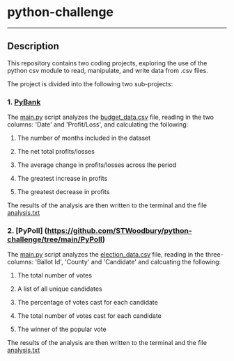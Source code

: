 # python-challenge
-----------------------------------
## Description

This repository contains two coding projects, exploring the use of the python csv module to read, manipulate, and write data from .csv files. 

The project is divided into the following two sub-projects:

### 1. [PyBank](https://github.com/STWoodbury/python-challenge/tree/main/PyBank)

The [main.py](https://github.com/STWoodbury/python-challenge/blob/main/PyBank/main.py) script analyzes the [budget_data.csv](https://github.com/STWoodbury/python-challenge/blob/main/PyBank/Resources/budget_data.csv) file, reading in the two columns: 'Date' and 'Profit/Loss', and calculating the following:

1. The number of months included in the dataset

2. The net total profits/losses

3. The average change in profits/losses across the period 

4. The greatest increase in profits

5. The greatest decrease in profits

The results of the analysis are then written to the terminal and the file [analysis.txt](https://github.com/STWoodbury/python-challenge/blob/main/PyBank/analysis/analysis.txt)

### 2. [PyPoll] (https://github.com/STWoodbury/python-challenge/tree/main/PyPoll)

The [main.py](https://github.com/STWoodbury/python-challenge/blob/main/PyPoll/main.py) script analyzes the [election_data.csv](https://github.com/STWoodbury/python-challenge/blob/main/PyPoll/Resources/election_data.csv) file, reading in the three-columns: 'Ballot Id', 'County' and 'Candidate' and calcuating the following:

1. The total number of votes

2. A list of all unique candidates

3. The percentage of votes cast for each candidate

4. The total number of votes cast for each candidate

5. The winner of the popular vote

The results of the analysis are then written to the terminal and the file [analysis.txt](https://github.com/STWoodbury/python-challenge/blob/main/PyPoll/analysis/analysis.txt)

